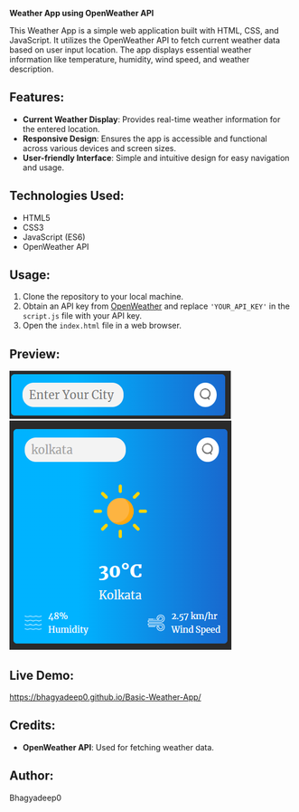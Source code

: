**Weather App using OpenWeather API**

This Weather App is a simple web application built with HTML, CSS, and JavaScript. It utilizes the OpenWeather API to fetch current weather data based on user input location. The app displays essential weather information like temperature, humidity, wind speed, and weather description.

## Features:
- **Current Weather Display**: Provides real-time weather information for the entered location.
- **Responsive Design**: Ensures the app is accessible and functional across various devices and screen sizes.
- **User-friendly Interface**: Simple and intuitive design for easy navigation and usage.

## Technologies Used:
- HTML5
- CSS3
- JavaScript (ES6)
- OpenWeather API

## Usage:
1. Clone the repository to your local machine.
2. Obtain an API key from [OpenWeather](https://openweathermap.org/) and replace `'YOUR_API_KEY'` in the `script.js` file with your API key.
3. Open the `index.html` file in a web browser.

## Preview:
![Weather App Screenshot](./images/ss1.png)
![Weather App Screenshot](./images/ss.png)


## Live Demo:
https://bhagyadeep0.github.io/Basic-Weather-App/

## Credits:
- **OpenWeather API**: Used for fetching weather data.


## Author:
Bhagyadeep0